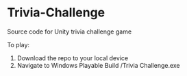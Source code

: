 # Trivia-Challenge
Source code for Unity trivia challenge game

To play:

1) Download the repo to your local device
2) Navigate to Windows Playable Build /Trivia Challenge.exe
